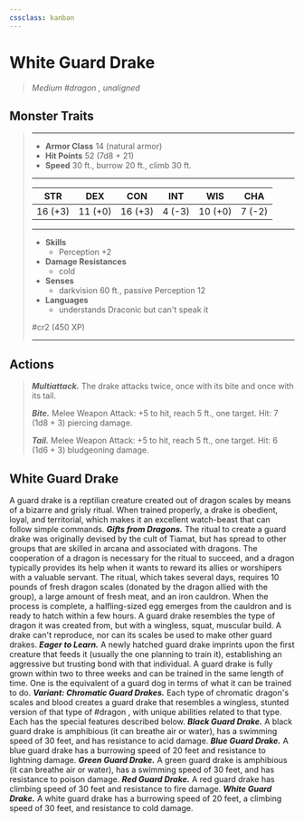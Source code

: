 ```yaml
---
cssclass: kanban
---
```


# White Guard Drake
>*Medium #dragon , unaligned*
## Monster Traits
>___
>- **Armor Class** 14 (natural armor)
>- **Hit Points** 52 (7d8 + 21)
>- **Speed** 30 ft., burrow 20 ft., climb 30 ft.
>___
>|STR|DEX|CON|INT|WIS|CHA|
>|:---:|:---:|:---:|:---:|:---:|:---:|
>|16 (+3)|11 (+0)|16 (+3)|4 (-3)|10 (+0)|7 (-2)|
>___
>- **Skills**
>	 - Perception +2
>- **Damage Resistances**
>	 - cold
>- **Senses**
>	 - darkvision 60 ft., passive Perception 12
>- **Languages**
>	 - understands Draconic but can't speak it
>
> #cr2 (450 XP)
>___
## Actions
>***Multiattack.*** The drake attacks twice, once with its bite and once with its tail.  
>
>***Bite.*** Melee Weapon Attack: +5 to hit, reach 5 ft., one target. Hit: 7 (1d8 + 3) piercing damage.  
>
>***Tail.*** Melee Weapon Attack: +5 to hit, reach 5 ft., one target. Hit: 6 (1d6 + 3) bludgeoning damage.
## White Guard Drake
A guard drake is a reptilian creature created out of dragon scales by means of a bizarre and grisly ritual. When trained properly, a drake is obedient, loyal, and territorial, which makes it an excellent watch-beast that can follow simple commands.
***Gifts from Dragons.***  The ritual to create a guard drake was originally devised by the cult of Tiamat, but has spread to other groups that are skilled in arcana and associated with dragons. The cooperation of a dragon is necessary for the ritual to succeed, and a dragon typically provides its help when it wants to reward its allies or worshipers with a valuable servant.
The ritual, which takes several days, requires 10 pounds of fresh dragon scales (donated by the dragon allied with the group), a large amount of fresh meat, and an iron cauldron. When the process is complete, a halfling-sized egg emerges from the cauldron and is ready to hatch within a few hours.
A guard drake resembles the type of dragon it was created from, but with a wingless, squat, muscular build. A drake can't reproduce, nor can its scales be used to make other guard drakes.
***Eager to Learn.***  A newly hatched guard drake imprints upon the first creature that feeds it (usually the one planning to train it), establishing an aggressive but trusting bond with that individual. A guard drake is fully grown within two to three weeks and can be trained in the same length of time. One is the equivalent of a guard dog in terms of what it can be trained to do.
***Variant: Chromatic Guard Drakes.*** Each type of chromatic dragon's scales and blood creates a guard drake that resembles a wingless, stunted version of that type of #dragon , with unique abilities related to that type. Each has the special features described below.
***Black Guard Drake.***  A black guard drake is amphibious (it can breathe air or water), has a swimming speed of 30 feet, and has resistance to acid damage.
***Blue Guard Drake.***  A blue guard drake has a burrowing speed of 20 feet and resistance to lightning damage.
***Green Guard Drake.***  A green guard drake is amphibious (it can breathe air or water), has a swimming speed of 30 feet, and has resistance to poison damage.
***Red Guard Drake.***  A red guard drake has climbing speed of 30 feet and resistance to fire damage.
***White Guard Drake.***  A white guard drake has a burrowing speed of 20 feet, a climbing speed of 30 feet, and resistance to cold damage.